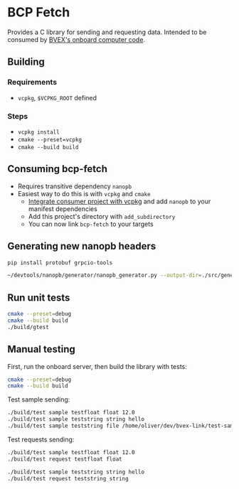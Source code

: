 # BCP Fetch

Provides a C library for sending and requesting data. Intended to be consumed by [BVEX's onboard computer code](https://github.com/fissellab/bcp).

## Building

### Requirements

- `vcpkg`, `$VCPKG_ROOT` defined

### Steps

- `vcpkg install`
- `cmake --preset=vcpkg`
- `cmake --build build`

## Consuming bcp-fetch

- Requires transitive dependency `nanopb`
- Easiest way to do this is with `vcpkg` and `cmake`
    - [Integrate consumer project with vcpkg](https://learn.microsoft.com/en-us/vcpkg/get_started/get-started?pivots=shell-bash) and add `nanopb` to your manifest dependencies
    - Add this project's directory with `add_subdirectory`
    - You can now link `bcp-fetch` to your targets

## Generating new nanopb headers
```bash
pip install protobuf grpcio-tools
```
```bash
~/devtools/nanopb/generator/nanopb_generator.py --output-dir=./src/generated/nanopb primitive.proto sample.proto request.proto response.proto
```

## Run unit tests

```bash
cmake --preset=debug
cmake --build build
./build/gtest
```

## Manual testing
First, run the onboard server, then build the library with tests:
```bash
cmake --preset=debug
cmake --build build
```

Test sample sending:
```bash
./build/test sample testfloat float 12.0
./build/test sample teststring string hello
./build/test sample teststring file /home/oliver/dev/bvex-link/test-samples/boat.png png
```

Test requests sending:
```bash
./build/test sample testfloat float 12.0
./build/test request testfloat float

./build/test sample teststring string hello
./build/test request teststring string
```